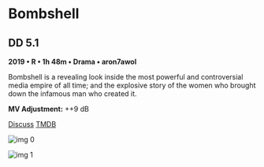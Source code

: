 # Bombshell

## DD 5.1

**2019 • R • 1h 48m • Drama • aron7awol**

Bombshell is a revealing look inside the most powerful and controversial media empire of all time; and the explosive story of the women who brought down the infamous man who created it.

**MV Adjustment:** ++9 dB

[Discuss](https://www.avsforum.com/threads/bass-eq-for-filtered-movies.2995212/post-59322616)  [TMDB](525661)

![img 0](https://i.imgur.com/Ets3pII.jpg)

![img 1](https://i.imgur.com/Mxhyj7R.png)

